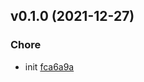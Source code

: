 
<a name="v0.1.0"></a>
## v0.1.0 (2021-12-27)

### Chore

* init [fca6a9a]("https://github.com/w6d-io/kratox/commit/fca6a9ad3ff7e56e6adfda77fc3734379224ddfc")

